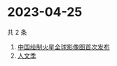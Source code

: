 # 2023-04-25

共 2 条

<!-- BEGIN -->
<!-- 最后更新时间 Tue Apr 25 2023 02:09:26 GMT+0800 (China Standard Time) -->

1. [中国绘制火星全球影像图首次发布](https://www.zhihu.com/search?q=中国绘制火星全球影像图首次发布)
1. [人文季](https://www.zhihu.com/search?q=人文季)

<!-- END -->
